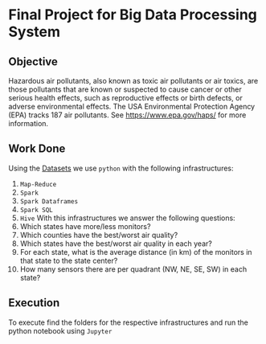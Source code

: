 # Final Project for Big Data Processing System
## Objective
Hazardous air pollutants, also known as toxic air pollutants or air toxics, are those pollutants that are known or suspected to cause cancer or other serious health effects, such as reproductive effects or birth defects, or adverse environmental effects. The USA Environmental Protection Agency (EPA) tracks 187 air pollutants. See https://www.epa.gov/haps/ for more information.
## Work Done
Using the [Datasets](data/) we use `python` with the following infrastructures:
1. `Map-Reduce`
2. `Spark`
3. `Spark Dataframes`
4. `Spark SQL`
5. `Hive`
With this infrastructures we answer the following questions:
1. Which states have more/less monitors?
2. Which counties have the best/worst air quality?
3. Which states have the best/worst air quality in each year?
4. For each state, what is the average distance (in km) of the monitors in that state to the state center?
5. How many sensors there are per quadrant (NW, NE, SE, SW) in each state?
## Execution
To execute find the folders for the respective infrastructures and run the python notebook using `Jupyter`
